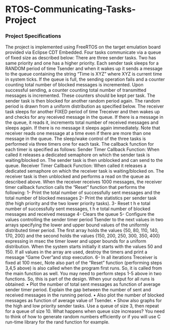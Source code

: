 # RTOS-Communicating-Tasks-Project
### Project Specifications
The project is implemented using FreeRTOS on the target emulation board provided via Eclipse CDT
Embedded.
Four tasks communicate via a queue of fixed size as described below:
There are three sender tasks. Two has same priority and one has a higher priority. Each sender task sleeps
for a RANDOM period of time Tsender and when it wakes up it sends a message to the queue containing
the string “Time is XYZ” where XYZ is current time in system ticks. If the queue is full, the sending
operation fails and a counter counting total number of blocked messages is incremented. Upon successful
sending, a counter counting total number of transmitted messages is incremented. These counters should be
kept per task. The sender task is then blocked for another random period again. The random period is drawn
from a uniform distribution as specified below.
The receiver task sleeps for another FIXED period of time Treceiver and then wakes up and checks for any
received message in the queue. If there is a message in the queue, it reads it, increments total number of
received messages and sleeps again. If there is no message it sleeps again immediately. Note that receiver
reads one message at a time even if there are more than one message in the queue.
The sleep/wake control of the three tasks is performed via three timers one for each task. The callback
function for each timer is specified as follows:
Sender Timer Callback Function: When called it releases a dedicated semaphore on which the sender task is
waiting/blocked on. The sender task is then unblocked and can send to the queue.
Receiver Timer Callback Function: When called it releases a dedicated semaphore on which the receiver task
is waiting/blocked on. The receiver task is then unblocked and performs a read on the queue as described
above. When the receiver receives 1000 messages, the receiver timer callback function calls the “Reset”
function that performs the following:
1- Print the total number of successfully sent messages and the total number of blocked messages
2- Print the statistics per sender task (the high priority and the two lower priority tasks).
3- Reset t h e total number of successfully sent messages, t h e total number of blocked messages
and received message
4- Clears the queue
5- Configure the values controlling the sender timer period Tsender to the next values in two arrays
specifying the lower and upper bound values of the uniformly distributed timer period. The first array
holds the values {50, 80, 110, 140, 170, 200} and the second holds the values {150, 200, 250, 300,
350, 400} expressing in msec the timer lower and upper bounds for a uniform distribution. When the
system starts initially it starts with the values 50 and 150. If all values in the array are used, destroy
the timers and print a message “Game Over”and stop execution.
6- In all iterations Treceiver is fixed at 100 msec,
Note also part of the “Reset” function (performing steps 3,4,5 above) is also called when the program first
runs. So, it is called from the main function as well. You may need to perform steps 1-5 above in two
functions. So, this is part of the design.
When your output for all runs is obtained:
• Plot the number of total sent messages as function of average sender timer period. Explain the gap
between the number of sent and received messages in the running period.
• Also plot the number of blocked messages as function of average value of Tsender.
• Show also graphs for the high and low priority sender tasks.
Use a queue of size 3, then repeat for a queue of size 10. What happens when queue size increases?
You need to think of how to generate random numbers efficiently or if you will use C run-time library for the
rand function for example.
